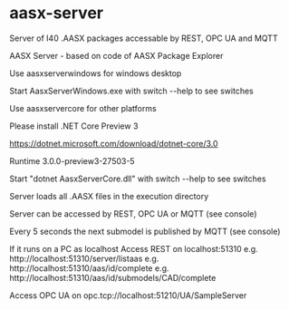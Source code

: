 # aasx-server
Server of I40 .AASX packages accessable by REST, OPC UA and MQTT

AASX Server - based on code of AASX Package Explorer


Use aasxserverwindows for windows desktop

Start AasxServerWindows.exe with switch --help to see switches


Use aasxservercore for other platforms

Please install .NET Core Preview 3

https://dotnet.microsoft.com/download/dotnet-core/3.0

Runtime 3.0.0-preview3-27503-5

Start "dotnet AasxServerCore.dll" with switch --help to see switches


Server loads all .AASX files in the execution directory

Server can be accessed by REST, OPC UA or MQTT (see console)

Every 5 seconds the next submodel is published by MQTT (see console)


If it runs on a PC as localhost
Access REST on localhost:51310
e.g. http://localhost:51310/server/listaas
e.g. http://localhost:51310/aas/id/complete
e.g. http://localhost:51310/aas/id/submodels/CAD/complete

Access OPC UA on opc.tcp://localhost:51210/UA/SampleServer
